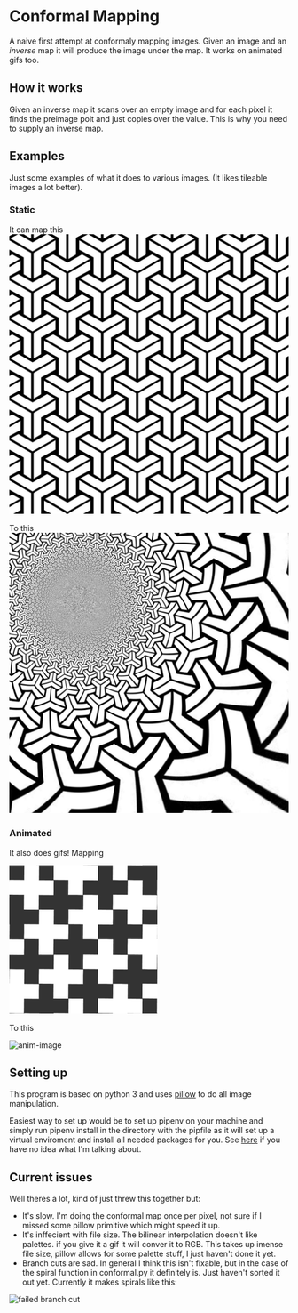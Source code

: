 # Conformal Mapping
A naive first attempt at conformaly mapping images. Given an
image and an *inverse* map it will produce the image under the
map. It works on animated gifs too.

## How it works
Given an inverse map it scans over an empty image and for each pixel
it finds the preimage poit and just copies over the value. This is
why you need to supply an inverse map.

## Examples
Just some examples of what it does to various images. (It likes
tileable images a lot better).

### Static
It can map this ![static-preimage](/images/source.jpg)

To this ![static-image](/images/output.jpg)

### Animated
It also does gifs! Mapping 

![anim-preimage](/images/source.gif)

To this 

![anim-image](/images/output.gif)

## Setting up
This program is based on python 3 and uses 
[pillow](https://pillow.readthedocs.io/en/latest/index.html)
to do all image manipulation.

Easiest way to set up would be to set up pipenv on your machine 
and simply run pipenv install in the directory with the pipfile
as it will set up a virtual enviroment and install all needed
packages for you. See [here](docs.python-guide.org/en/latest/dev/virtualenvs)
if you have no idea what I'm talking about.


## Current issues
Well theres a lot, kind of just threw this together but:
* It's slow. I'm doing the conformal map once per pixel, not sure if I missed some
pillow primitive which might speed it up.
* It's inffecient with file size. The bilinear interpolation doesn't like palettes. 
if you give it a gif it will conver it to RGB. This takes up imense file size, pillow
allows for some palette stuff, I just haven't done it yet.
* Branch cuts are sad. In general I think this isn't fixable, but in the case
of the spiral function in conformal.py it definitely is. Just haven't sorted it out
yet. Currently it makes spirals like this:

![failed branch cut](/images/brancfail.jpg)


